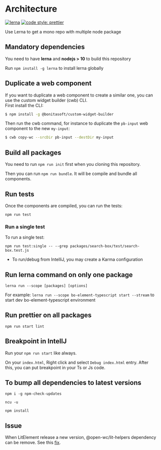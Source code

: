 # Architecture

[![lerna](https://img.shields.io/badge/maintained%20with-lerna-cc00ff.svg)](https://lerna.js.org/)
[![code style: prettier](https://img.shields.io/badge/code_style-prettier-ff69b4.svg?style=flat-square)](https://github.com/prettier/prettier)

Use Lerna to get a mono repo with multiple node package

## Mandatory dependencies

You need to have **lerna** and **nodejs > 10** to build this repository

Run `npm install -g lerna` to install lerna globally
    

## Duplicate a web component

If you want to duplicate a web component to create a similar one, you can use the custom widget builder (cwb) CLI.  
First install the CLI:
```bash
$ npm install -g @bonitasoft/custom-widget-builder
```
Then run the cwb command, for instance to duplicate the `pb-input` web component to the new `my-input`:
```bash
$ cwb copy-wc --srcDir pb-input --destDir my-input
```

## Build all packages

You need to run `npm run init` first when you cloning this repository.

Then you can run `npm run bundle`. It will be compile and bundle all components.
    
## Run tests
Once the components are compiled, you can run the tests:

    npm run test
    
### Run a single test
To run a single test:

    npm run test:single -- --grep packages/search-box/test/search-box.test.js
    
- To run/debug from IntelliJ, you may create a Karma configuration

    
## Run lerna command on only one package

    lerna run --scope [packages] [options]
    
For example: `lerna run --scope bo-element-typescript start --stream` to start dev bo-element-typescript environment
    
    
## Run prettier on all packages

    npm run start lint
    
    
## Breakpoint in IntellJ

Run your `npm run start` like always.

On your `index.html`, Right click and select `Debug index.html` entry. After this, you can put breakpoint in your Ts or Js code.


## To bump all dependencies to latest versions
`npm i -g npm-check-updates`

`ncu -u`

`npm install`

<!-- Comments on purpose
   ## Publish
   
   To make this module available on npm registry, run:
    
       npm publish
       
   To unpublished a version run:
   
       npm unpublish <package>@<version>
   
   ## Release
   
   To release a new version on this component, run this following command:
   
       npm run release -- major|minor|patch
       
   During development phase, you can run 
   
       npm run release -- <suffix>
-->

## Issue

When LitElement release a new version, @open-wc/lit-helpers dependency can be remove. See this [fix](https://github.com/Polymer/lit-html/commit/9d8d3f82f08573cb3e98053e679b1f87fff85dbc).
